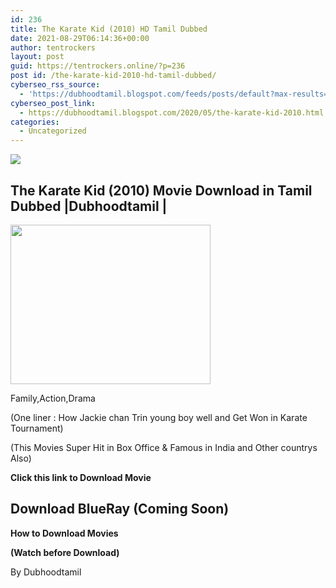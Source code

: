 ```yaml
---
id: 236
title: The Karate Kid (2010) HD Tamil Dubbed
date: 2021-08-29T06:14:36+00:00
author: tentrockers
layout: post
guid: https://tentrockers.online/?p=236
post id: /the-karate-kid-2010-hd-tamil-dubbed/
cyberseo_rss_source:
  - 'https://dubhoodtamil.blogspot.com/feeds/posts/default?max-results=150&start-index=301'
cyberseo_post_link:
  - https://dubhoodtamil.blogspot.com/2020/05/the-karate-kid-2010.html
categories:
  - Uncategorized
---
```

<div class="media_block">
  <img src="https://1.bp.blogspot.com/-bRTEeta7eLA/XqwMmCOkE2I/AAAAAAAAA9M/3jdoXaN7ozEIIaQriNhihDBN9keKSKMzACEwYBhgL/s72-c/images%2B%252820%2529.jpeg" class="media_thumbnail" />
</div>

<div dir="ltr" trbidi="on" readability="12.021844660194">
  <p>
    <h2>
      <span>The Karate Kid (2010) Movie Download in Tamil Dubbed |Dubhoodtamil |</span>
    </h2>
  </p>
  
  <div class="separator">
    <a href="https://1.bp.blogspot.com/-bRTEeta7eLA/XqwMmCOkE2I/AAAAAAAAA9M/3jdoXaN7ozEIIaQriNhihDBN9keKSKMzACEwYBhgL/s1600/images%2B%252820%2529.jpeg" imageanchor="1"><img loading="lazy" border="0" data-original-height="495" data-original-width="619" height="255" src="https://1.bp.blogspot.com/-bRTEeta7eLA/XqwMmCOkE2I/AAAAAAAAA9M/3jdoXaN7ozEIIaQriNhihDBN9keKSKMzACEwYBhgL/s320/images%2B%252820%2529.jpeg" width="320" /></a>
  </div>
  
  <p>
    <span>Family,Action,Drama</span>
  </p>
  
  <p>
    <span>(One liner : How Jackie chan Trin young boy well and Get Won in Karate Tournament)</span>
  </p>
  
  <p>
    <span>(This Movies Super Hit in Box Office & Famous in India and Other countrys Also)</span>
  </p>
  
  <p>
    <span><b>Click this link to Download Movie</b></span>
  </p>
  
  <h2>
    <span>Download BlueRay (Coming Soon)</span>
  </h2>
  
  <p>
    <span><b>How to Download Movies</b></span>
  </p>
  
  <p>
    <span><b>(Watch before Download)</b></span>
  </p>
  
  <p>
  </p>
  
  <p>
    By Dubhoodtamil
  </p></p>
</div>